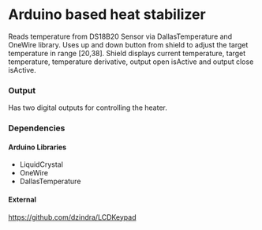 # Arduino based heat stabilizer

Reads temperature from DS18B20 Sensor via DallasTemperature and OneWire library.
Uses up and down button from shield to adjust the target temperature
in range [20,38]. Shield displays current temperature, target temperature,
temperature derivative, output open isActive and output close isActive.

### Output

Has two digital outputs for controlling the heater.

### Dependencies
#### Arduino Libraries
- LiquidCrystal
- OneWire
- DallasTemperature
#### External
https://github.com/dzindra/LCDKeypad